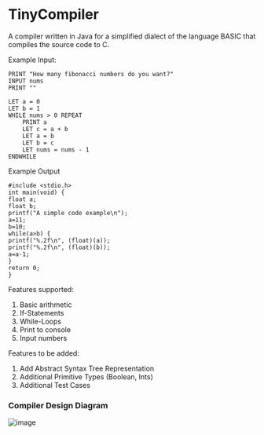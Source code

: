 # TinyCompiler

A compiler written in Java for a simplified dialect of the language BASIC that compiles the source code to C.

Example Input:
```
PRINT "How many fibonacci numbers do you want?"
INPUT nums
PRINT ""

LET a = 0
LET b = 1
WHILE nums > 0 REPEAT
    PRINT a
    LET c = a + b
    LET a = b
    LET b = c
    LET nums = nums - 1
ENDWHILE
```

Example Output
```
#include <stdio.h>
int main(void) {
float a;
float b;
printf("A simple code example\n");
a=11;
b=10;
while(a>b) {
printf("%.2f\n", (float)(a));
printf("%.2f\n", (float)(b));
a=a-1;
}
return 0;
}
```


Features supported:
1. Basic arithmetic
2. If-Statements
3. While-Loops
4. Print to console
5. Input numbers

Features to be added:
1. Add Abstract Syntax Tree Representation
2. Additional Primitive Types (Boolean, Ints)
3. Additional Test Cases

### Compiler Design Diagram
![image](https://github.com/imazani/TinyCompiler/assets/88912589/b730ab16-8921-4272-9aa2-63418281fe6d)

